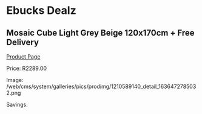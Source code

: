 
# Ebucks Dealz
## Mosaic Cube Light Grey Beige 120x170cm + Free Delivery
[Product Page](https://www.ebucks.com/web/shop/productSelected.do?prodId=1210589140&catId=1209942441)

Price: R2289.00

Image: /web/cms/system/galleries/pics/prodimg/1210589140_detail_1636472785032.png

Savings: 


	